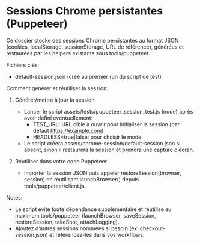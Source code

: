 # Sessions Chrome persistantes (Puppeteer)

Ce dossier stocke des sessions Chrome persistantes au format JSON (cookies, localStorage, sessionStorage, URL de référence), générées et restaurées par les helpers existants sous tools/puppeteer.

Fichiers clés:
- default-session.json (créé au premier run du script de test)

Comment générer et réutiliser la session:
1) Générer/mettre à jour la session
   - Lancer le script assets/tests/puppeteer_session_test.js (node) après avoir défini éventuellement:
     - TEST_URL: URL cible à ouvrir pour initialiser la session (par défaut https://example.com)
     - HEADLESS=true|false: pour choisir le mode
   - Le script créera assets/chrome-session/default-session.json si absent, sinon il restaurera la session et prendra une capture d’écran.

2) Réutiliser dans votre code Puppeteer
   - Importer la session JSON puis appeler restoreSession(browser, session) en réutilisant launchBrowser() depuis tools/puppeteer/client.js.

Notes:
- Le script évite toute dépendance supplémentaire et réutilise au maximum tools/puppeteer (launchBrowser, saveSession, restoreSession, takeShot, attachLogging).
- Ajoutez d’autres sessions nommées si besoin (ex: checkout-session.json) et référencez-les dans vos workflows.

